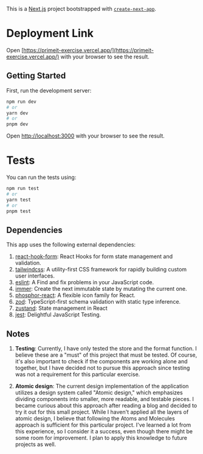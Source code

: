 This is a [Next.js](https://nextjs.org/) project bootstrapped with [`create-next-app`](https://github.com/vercel/next.js/tree/canary/packages/create-next-app).

# Deployment Link

Open [https://primeit-exercise.vercel.app/](https://primeit-exercise.vercel.app/) with your browser to see the result.

## Getting Started

First, run the development server:

```bash
npm run dev
# or
yarn dev
# or
pnpm dev
```

Open [http://localhost:3000](http://localhost:3000) with your browser to see the result.

# Tests

You can run the tests using:

```bash
npm run test
# or
yarn test
# or
pnpm test
```

## Dependencies

This app uses the following external dependencies:

1. [react-hook-form](https://github.com/react-hook-form/react-hook-form): React Hooks for form state management and validation.
2. [tailwindcss](https://github.com/tailwindlabs/tailwindcss): A utility-first CSS framework for rapidly building custom user interfaces.
3. [eslint](https://github.com/eslint/eslint): A Find and fix problems in your JavaScript code.
4. [immer](https://github.com/immerjs/immer): Create the next immutable state by mutating the current one.
5. [phosphor-react](https://github.com/phosphor-icons/react): A flexible icon family for React.
6. [zod](https://github.com/colinhacks/zod): TypeScript-first schema validation with static type inference.
7. [zustand](https://github.com/pmndrs/zustand): State management in React
8. [jest](https://github.com/jestjs/jest): Delightful JavaScript Testing.

## Notes

1. **Testing**: Currently, I have only tested the store and the format function. I believe these are a "must" of this project that must be tested. Of course, it's also important to check if the components are working alone and together, but I have decided not to pursue this approach since testing was not a requirement for this particular exercise.

2. **Atomic design**: The current design implementation of the application utilizes a design system called "Atomic design," which emphasizes dividing components into smaller, more readable, and testable pieces. I became curious about this approach after reading a blog and decided to try it out for this small project. While I haven't applied all the layers of atomic design, I believe that following the Atoms and Molecules approach is sufficient for this particular project. I've learned a lot from this experience, so I consider it a success, even though there might be some room for improvement. I plan to apply this knowledge to future projects as well.
